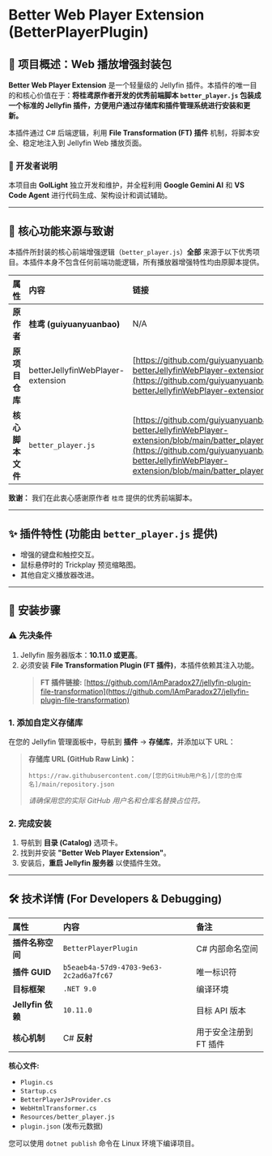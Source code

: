# Better Web Player Extension (BetterPlayerPlugin)

## 🎥 项目概述：Web 播放增强封装包

**Better Web Player Extension** 是一个轻量级的 Jellyfin 插件。本插件的唯一目的和核心价值在于：**将桂鸢原作者开发的优秀前端脚本 `better_player.js` 包装成一个标准的 Jellyfin 插件，方便用户通过存储库和插件管理系统进行安装和更新。**

本插件通过 C# 后端逻辑，利用 **File Transformation (FT) 插件** 机制，将脚本安全、稳定地注入到 Jellyfin Web 播放页面。

### 🤖 开发者说明

本项目由 **GolLight** 独立开发和维护，并全程利用 **Google Gemini AI** 和 **VS Code Agent** 进行代码生成、架构设计和调试辅助。

---

## 🙏 核心功能来源与致谢

本插件所封装的核心前端增强逻辑（`better_player.js`）**全部** 来源于以下优秀项目。本插件本身不包含任何前端功能逻辑，所有播放器增强特性均由原脚本提供。

| 属性 | 内容 | 链接 |
| :--- | :--- | :--- |
| **原作者** | **桂鸢 (guiyuanyuanbao)** | N/A |
| **原项目仓库** | betterJellyfinWebPlayer-extension | [https://github.com/guiyuanyuanbao/Jellyfin-betterJellyfinWebPlayer-extension](https://github.com/guiyuanyuanbao/Jellyfin-betterJellyfinWebPlayer-extension) |
| **核心脚本文件** | `better_player.js` | [https://github.com/guiyuanyuanbao/Jellyfin-betterJellyfinWebPlayer-extension/blob/main/batter_player.js](https://github.com/guiyuanyuanbao/Jellyfin-betterJellyfinWebPlayer-extension/blob/main/batter_player.js) |

**致谢：** 我们在此衷心感谢原作者 `桂鸢` 提供的优秀前端脚本。

---

## ✨ 插件特性 (功能由 `better_player.js` 提供)

* 增强的键盘和触控交互。
* 鼠标悬停时的 Trickplay 预览缩略图。
* 其他自定义播放器改进。

---

## 🚀 安装步骤

### ⚠️ 先决条件

1.  Jellyfin 服务器版本：**10.11.0 或更高**。
2.  必须安装 **File Transformation Plugin (FT 插件)**，本插件依赖其注入功能。
    > **FT 插件链接:** [https://github.com/IAmParadox27/jellyfin-plugin-file-transformation](https://github.com/IAmParadox27/jellyfin-plugin-file-transformation)

### 1. 添加自定义存储库

在您的 Jellyfin 管理面板中，导航到 **插件** -> **存储库**，并添加以下 URL：

> **存储库 URL (GitHub Raw Link)：**
>
> `https://raw.githubusercontent.com/[您的GitHub用户名]/[您的仓库名]/main/repository.json`
>
> *请确保用您的实际 GitHub 用户名和仓库名替换占位符。*

### 2. 完成安装

1.  导航到 **目录 (Catalog)** 选项卡。
2.  找到并安装 **"Better Web Player Extension"**。
3.  安装后，**重启 Jellyfin 服务器** 以使插件生效。

---

## 🛠️ 技术详情 (For Developers & Debugging)

| 属性 | 内容 | 备注 |
| :--- | :--- | :--- |
| **插件名称空间** | `BetterPlayerPlugin` | C# 内部命名空间 |
| **插件 GUID** | `b5eaeb4a-57d9-4703-9e63-2c2ad6a7fc67` | 唯一标识符 |
| **目标框架** | `.NET 9.0` | 编译环境 |
| **Jellyfin 依赖** | `10.11.0` | 目标 API 版本 |
| **核心机制** | C# **反射** | 用于安全注册到 FT 插件 |

**核心文件:**
* `Plugin.cs`
* `Startup.cs`
* `BetterPlayerJsProvider.cs`
* `WebHtmlTransformer.cs`
* `Resources/better_player.js`
* `plugin.json` (发布元数据)

您可以使用 `dotnet publish` 命令在 Linux 环境下编译项目。